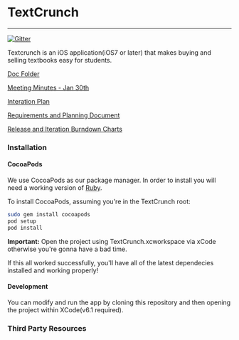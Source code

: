 # TextCrunch
---

[![Gitter](https://badges.gitter.im/Join%20Chat.svg)](https://gitter.im/gcoomber/TextCrunch?utm_source=badge&utm_medium=badge&utm_campaign=pr-badge&utm_content=badge)

Textcrunch is an iOS application(iOS7 or later) that makes buying and selling textbooks easy for students.

[Doc Folder](https://drive.google.com/a/ualberta.ca/?tab=mo#folders/0B3Dml7eFPSQ-cnJ2TVFNdmhtU2s)

[Meeting Minutes - Jan 30th](https://docs.google.com/document/d/11F-L3x2ccZE2GWCgL6mIrnn2eDma-uQzakEOv66Hdhg/edit?usp=sharing)

[Interation Plan](https://docs.google.com/spreadsheets/d/1stDzi9Jg7wkI0EvA0Bl5i-6_2FDbe8f8oR2sb_0ZHO4/edit?usp=sharing)

[Requirements and Planning Document](https://docs.google.com/a/ualberta.ca/document/d/1bmjq_dkj4x_Q1tWqtzVzgbF_mbeWVTM-F2QmuKVp4K0/edit#heading=h.rf5nc6mi4le2)

[Release and Iteration Burndown Charts](https://docs.google.com/document/d/1kTm439JJk_D3D2b_TaEKMjeV1N-D-kJ1AzcBl5fU14I/edit?usp=sharing)

### Installation

#### CocoaPods

We use CocoaPods as our package manager. In order to install you will need
a working version of
[Ruby](https://www.ruby-lang.org/en/documentation/installation/).

To install CocoaPods, assuming you're in the TextCrunch root:

```bash
sudo gem install cocoapods
pod setup
pod install
```
**Important:** Open the project using TextCrunch.xcworkspace via xCode
otherwise you're gonna have a bad time.

If this all worked successfully, you'll have all of the latest dependecies
installed and working properly!


#### Development

You can modify and run the app by cloning this repository and then opening the project within XCode(v6.1 required).

### Third Party Resources
